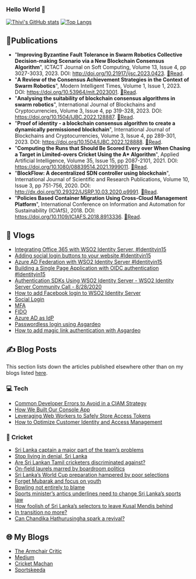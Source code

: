 ### Hello World 👋

[![Thivi's GitHub stats](https://github-readme-stats.vercel.app/api?username=thivi&count_private=true&show_icons=true&line_height=40)](https://github.com/thivi/thivi/) 
[![Top Langs](https://github-readme-stats.vercel.app/api/top-langs/?username=thivi&langs_count=5&exclude_repo=swarm-robotics-blockchain)](https://github.com/thivi/thivi/)

## 🔬Publications
- "**Improving Byzantine Fault Tolerance in Swarm Robotics Collective Decision-making Scenario via a New Blockchain Consensus Algorithm**", ICTACT Journal on Soft Computing, Volume 13, Issue 4, pp 3027-3033, 2023. DOI: http://doi.org/10.21917/ijsc.2023.0423.
  [🔗Read](https://ictactjournals.in/ArticleDetails.aspx?id=13687).
- "**A Review of the Consensus Achievement Strategies in the Context of Swarm Robotics**", Modern Intelligent Times, Volume 1, Issue 1, 2023. DOI: https://doi.org/10.53964/mit.2023001.
  [🔗Read](https://www.innovationforever.com/article.MIT20230002).
- "**Analysing the suitability of blockchain consensus algorithms in swarm robotics**", International Journal of Blockchains and Cryptocurrencies, Volume 3, Issue 4, pp 319-328, 2023. DOI: https://doi.org/10.1504/IJBC.2022.128887. [🔗Read](https://www.inderscienceonline.com/doi/abs/10.1504/IJBC.2022.128887).
- "**Proof of identity - a blockchain consensus algorithm to create a dynamically permissioned blockchain**", International Journal of Blockchains and Cryptocurrencies, Volume 3, Issue 4, pp 289-301, 2023. DOI: https://doi.org/10.1504/IJBC.2022.128888. [🔗Read](https://www.inderscienceonline.com/doi/abs/10.1504/IJBC.2022.128888).
- "**Computing the Runs that Should Be Scored Every over When Chasing a Target in Limited-overs Cricket Using the A\* Algorithm**", Applied Artificial Intelligence, Volume 35, Issue 15, pp 2087-2101, 2021. DOI: https://doi.org/10.1080/08839514.2021.1999011. [🔗Read](https://www.tandfonline.com/doi/full/10.1080/08839514.2021.1999011).
- "**BlockFlow: A decentralized SDN controller using blockchain**", International Journal of Scientific and Research Publications, Volume 10, Issue 3, pp 751-756, 2020. DOI: http://dx.doi.org/10.29322/IJSRP.10.03.2020.p9991. [🔗Read](http://www.ijsrp.org/research-paper-0320.php?rp=P999830).
- "**Policies Based Container Migration Using Cross-Cloud Management Platform**", International Conference on Information and Automation for Sustainability (ICIAfS), 2018. DOI: https://doi.org/10.1109/ICIAFS.2018.8913336. [🔗Read](https://ieeexplore.ieee.org/document/8913336).
## :movie_camera: Vlogs
- [Integrating Office 365 with WSO2 Identity Server, #Identityin15](https://www.youtube.com/watch?v=Czxf1o0wp_Y)
- [Adding social login buttons to your website #Identityin15](https://www.youtube.com/watch?v=vsBTweSjVRE)
- [Azure AD Federation with WSO2 Identity Server #Identityin15](https://www.youtube.com/watch?v=ycIplHrB6a4)
- [Building a Single Page Application with OIDC authentication #Identityin15](https://www.youtube.com/watch?v=HPneV0xpm8U)
- [Authentication SDKs Using WSO2 Identity Server - WSO2 Identity Server Community Call - 8/28/2020](https://youtu.be/hM2FBgKCi0s?t=1744)
- [How to add Facebook login to WSO2 Identity Server](https://www.youtube.com/watch?v=7nZr2NOUDik)
- [Social Login](https://youtu.be/v7AQpkLFq_A)
- [MFA](https://youtu.be/i_p0nYtguEs)
- [FIDO](https://youtu.be/5d-wV6ufBXY)
- [Azure AD as IdP](https://youtu.be/CcrfMKLQq94)
- [Passwordless login using Asgardeo](https://youtu.be/Aq1mDC0d5Bc)
- [How to add magic link authentication with Asgardeo](https://www.youtube.com/watch?v=Z8s-yxujoYU)

## ✍️ Blog Posts
This section lists down the articles published elsewhere other than on my blogs listed [here](#-my-blogs).
### 💻 Tech
- [Common Developer Errors to Avoid in a CIAM Strategy](https://wso2.com/blogs/thesource/common-developer-errors-to-avoid-in-a-ciam-strategy/)
- [How We Built Our Console App](https://wso2.com/blogs/thesource/how-we-built-our-console-app/)
- [Leveraging Web Workers to Safely Store Access Tokens](https://thenewstack.io/leveraging-web-workers-to-safely-store-access-tokens/)
- [How to Optimize Customer Identity and Access Management](https://thenewstack.io/how-to-optimize-customer-identity-and-access-management/)

### 🏏 Cricket 

- [Sri Lanka captain a major part of the team’s problems](https://www.islandcricket.lk/editorial/sri-lanka-captain-a-major-part-of-the-teams-problems/)
- [Stop living in denial, Sri Lanka](https://www.islandcricket.lk/editorial/stop-living-in-denial-sri-lanka/)
- [Are Sri Lankan Tamil cricketers discriminated against?](https://www.islandcricket.lk/editorial/are-sri-lankan-tamil-cricketers-discriminated-against/)
- [On-field laurels marred by boardroom politics](https://www.islandcricket.lk/sri_lanka_cricket_ne/on-field-laurels-marred-by-boardroom-politics/)
- [Sri Lanka’s World Cup preparation hampered by poor selections](https://www.islandcricket.lk/editorial/sri-lankas-world-cup-preparation-hampered-by-poor-selections/)
- [Forget Mubarak and focus on youth](https://www.islandcricket.lk/editorial/forget-mubarak-and-focus-on-youth/)
- [Bowling not entirely to blame](https://www.islandcricket.lk/editorial/bowling-not-entirely-to-blame/)
- [Sports minister’s antics underlines need to change Sri Lanka’s sports law](https://www.islandcricket.lk/editorial/sports-ministers-antics-underlines-need-to-change-sri-lankas-sports-law/)
- [How foolish of Sri Lanka’s selectors to leave Kusal Mendis behind](https://www.islandcricket.lk/editorial/how-foolish-of-sri-lankas-selectors-to-leave-kusal-mendis-behind/)
- [In transition no more?](https://www.islandcricket.lk/editorial/in-transition-no-more/)
- [Can Chandika Hathurusingha spark a revival?](https://www.islandcricket.lk/editorial/can-chandika-hathurusingha-spark-a-revival/)


## 🌐 My Blogs
- [The Armchair Critic](https://www.thearmchaircritic.org)
- [Medium](https://thivi.medium.com)
- [Cricket Machan](https://www.cricketmachan.com)
- [Sportskeeda](https://www.sportskeeda.com/profile/theviyanthan-krishnamohan)



